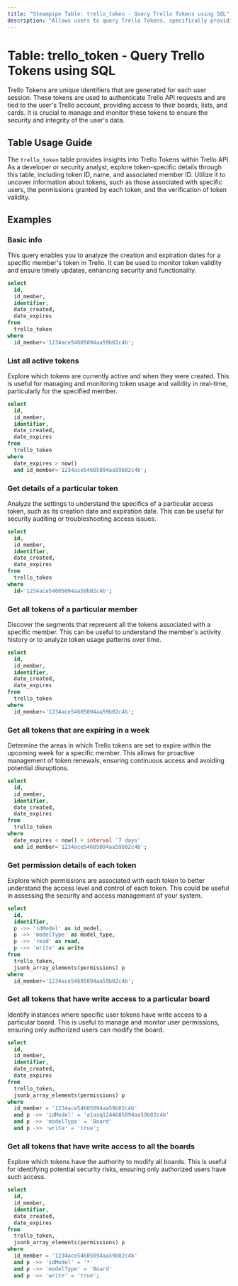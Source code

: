 ```yaml
---
title: "Steampipe Table: trello_token - Query Trello Tokens using SQL"
description: "Allows users to query Trello Tokens, specifically providing insights into token details such as ID, name, and associated member ID."
---
```


# Table: trello_token - Query Trello Tokens using SQL

Trello Tokens are unique identifiers that are generated for each user session. These tokens are used to authenticate Trello API requests and are tied to the user's Trello account, providing access to their boards, lists, and cards. It is crucial to manage and monitor these tokens to ensure the security and integrity of the user's data.

## Table Usage Guide

The `trello_token` table provides insights into Trello Tokens within Trello API. As a developer or security analyst, explore token-specific details through this table, including token ID, name, and associated member ID. Utilize it to uncover information about tokens, such as those associated with specific users, the permissions granted by each token, and the verification of token validity.

## Examples

### Basic info
This query enables you to analyze the creation and expiration dates for a specific member's token in Trello. It can be used to monitor token validity and ensure timely updates, enhancing security and functionality.

```sql
select
  id,
  id_member,
  identifier,
  date_created,
  date_expires
from
  trello_token
where 
  id_member='1234ace54605094aa59b02c4b';
```

### List all active tokens
Explore which tokens are currently active and when they were created. This is useful for managing and monitoring token usage and validity in real-time, particularly for the specified member.

```sql
select
  id,
  id_member,
  identifier,
  date_created,
  date_expires
from
  trello_token
where
  date_expires > now()
  and id_member='1234ace54605094aa59b02c4b';
```

### Get details of a particular token
Analyze the settings to understand the specifics of a particular access token, such as its creation date and expiration date. This can be useful for security auditing or troubleshooting access issues.

```sql
select
  id,
  id_member,
  identifier,
  date_created,
  date_expires
from
  trello_token
where
  id='1234ace54605094aa59b02c4b';
```

### Get all tokens of a particular member
Discover the segments that represent all the tokens associated with a specific member. This can be useful to understand the member's activity history or to analyze token usage patterns over time.

```sql
select
  id,
  id_member,
  identifier,
  date_created,
  date_expires
from
  trello_token
where
  id_member='1234ace54605094aa59b02c4b';
```

### Get all tokens that are expiring in a week
Determine the areas in which Trello tokens are set to expire within the upcoming week for a specific member. This allows for proactive management of token renewals, ensuring continuous access and avoiding potential disruptions.

```sql
select
  id,
  id_member,
  identifier,
  date_created,
  date_expires
from
  trello_token
where
  date_expires < now() + interval '7 days'
  and id_member='1234ace54605094aa59b02c4b';
```

### Get permission details of each token
Explore which permissions are associated with each token to better understand the access level and control of each token. This could be useful in assessing the security and access management of your system.

```sql
select
  id,
  identifier,
  p ->> 'idModel' as id_model,
  p ->> 'modelType' as model_type,
  p ->> 'read' as read,
  p ->> 'write' as write
from
  trello_token,
  jsonb_array_elements(permissions) p
where
  id_member='1234ace54605094aa59b02c4b';
```

### Get all tokens that have write access to a particular board
Identify instances where specific user tokens have write access to a particular board. This is useful to manage and monitor user permissions, ensuring only authorized users can modify the board.

```sql
select
  id,
  id_member,
  identifier,
  date_created,
  date_expires
from
  trello_token,
  jsonb_array_elements(permissions) p
where
  id_member = '1234ace54605094aa59b02c4b'
  and p ->> 'idModel' = 'a1asq1244605094aa59b02c4b'
  and p ->> 'modelType' = 'Board'
  and p ->> 'write' = 'true';
```

### Get all tokens that have write access to all the boards
Explore which tokens have the authority to modify all boards. This is useful for identifying potential security risks, ensuring only authorized users have such access.

```sql
select
  id,
  id_member,
  identifier,
  date_created,
  date_expires
from
  trello_token,
  jsonb_array_elements(permissions) p
where
  id_member = '1234ace54605094aa59b02c4b'
  and p ->> 'idModel' = '*'
  and p ->> 'modelType' = 'Board'
  and p ->> 'write' = 'true';
```